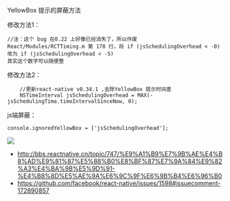 YellowBox 提示的屏蔽方法

修改方法1：

````
//注：这个 bug 在0.22 上好像已经消失了，所以作废
React/Modules/RCTTiming.m 第 178 行，将 if (jsSchedulingOverhead < -0) 改为 if (jsSchedulingOverhead < -5)
其实这个数字可以随便整
````


修改方法2：

````
    //更新react-native v0.34.1 ,去除YellowBox 提示时间差
    NSTimeInterval jsSchedulingOverhead = MAX(-jsSchedulingTime.timeIntervalSinceNow, 0);
````

js端屏蔽：

````
console.ignoredYellowBox = ['jsSchedulingOverhead']; 
````

![](https://cloud.githubusercontent.com/assets/3316532/12423267/a30f6b3a-be98-11e5-8579-a8694ad5d2db.png)


- http://bbs.reactnative.cn/topic/747/%E9%A1%B9%E7%9B%AE%E4%B8%AD%E9%81%87%E5%88%B0%E8%BF%87%E7%9A%84%E9%82%A3%E4%BA%9B%E5%9D%91-%E4%B8%8D%E5%AE%9A%E6%9C%9F%E6%9B%B4%E6%96%B0
- https://github.com/facebook/react-native/issues/1598#issuecomment-172890857
